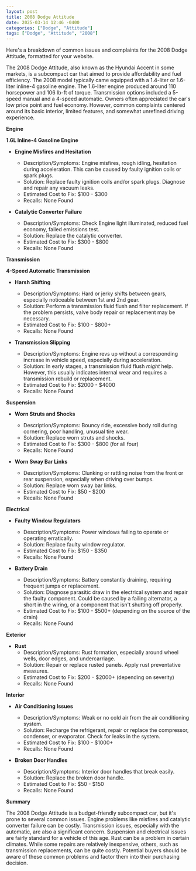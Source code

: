 ```yaml
---
layout: post
title: 2008 Dodge Attitude
date: 2025-03-14 12:46 -0400
categories: ["Dodge", "Attitude"]
tags: ["Dodge", "Attitude", "2008"]
---
```

Here's a breakdown of common issues and complaints for the 2008 Dodge Attitude, formatted for your website.

The 2008 Dodge Attitude, also known as the Hyundai Accent in some markets, is a subcompact car that aimed to provide affordability and fuel efficiency. The 2008 model typically came equipped with a 1.4-liter or 1.6-liter inline-4 gasoline engine. The 1.6-liter engine produced around 110 horsepower and 106 lb-ft of torque. Transmission options included a 5-speed manual and a 4-speed automatic. Owners often appreciated the car's low price point and fuel economy. However, common complaints centered around its basic interior, limited features, and somewhat unrefined driving experience.

**Engine**

**1.6L Inline-4 Gasoline Engine**

*   **Engine Misfires and Hesitation**
    *   Description/Symptoms: Engine misfires, rough idling, hesitation during acceleration. This can be caused by faulty ignition coils or spark plugs.
    *   Solution: Replace faulty ignition coils and/or spark plugs. Diagnose and repair any vacuum leaks.
    *   Estimated Cost to Fix: $100 - $300
    *   Recalls: None Found

*   **Catalytic Converter Failure**
    *   Description/Symptoms: Check Engine light illuminated, reduced fuel economy, failed emissions test.
    *   Solution: Replace the catalytic converter.
    *   Estimated Cost to Fix: $300 - $800
    *   Recalls: None Found

**Transmission**

**4-Speed Automatic Transmission**

*   **Harsh Shifting**
    *   Description/Symptoms: Hard or jerky shifts between gears, especially noticeable between 1st and 2nd gear.
    *   Solution: Perform a transmission fluid flush and filter replacement. If the problem persists, valve body repair or replacement may be necessary.
    *   Estimated Cost to Fix: $100 - $800+
    *   Recalls: None Found

*   **Transmission Slipping**
    *   Description/Symptoms: Engine revs up without a corresponding increase in vehicle speed, especially during acceleration.
    *   Solution: In early stages, a transmission fluid flush *might* help. However, this usually indicates internal wear and requires a transmission rebuild or replacement.
    *   Estimated Cost to Fix: $2000 - $4000
    *   Recalls: None Found

**Suspension**

*   **Worn Struts and Shocks**
    *   Description/Symptoms: Bouncy ride, excessive body roll during cornering, poor handling, unusual tire wear.
    *   Solution: Replace worn struts and shocks.
    *   Estimated Cost to Fix: $300 - $800 (for all four)
    *   Recalls: None Found

*   **Worn Sway Bar Links**
    *   Description/Symptoms: Clunking or rattling noise from the front or rear suspension, especially when driving over bumps.
    *   Solution: Replace worn sway bar links.
    *   Estimated Cost to Fix: $50 - $200
    *   Recalls: None Found

**Electrical**

*   **Faulty Window Regulators**
    *   Description/Symptoms: Power windows failing to operate or operating erratically.
    *   Solution: Replace faulty window regulator.
    *   Estimated Cost to Fix: $150 - $350
    *   Recalls: None Found

*   **Battery Drain**
    *   Description/Symptoms: Battery constantly draining, requiring frequent jumps or replacement.
    *   Solution: Diagnose parasitic draw in the electrical system and repair the faulty component. Could be caused by a failing alternator, a short in the wiring, or a component that isn't shutting off properly.
    *   Estimated Cost to Fix: $100 - $500+ (depending on the source of the drain)
    *   Recalls: None Found

**Exterior**

*   **Rust**
    *   Description/Symptoms: Rust formation, especially around wheel wells, door edges, and undercarriage.
    *   Solution: Repair or replace rusted panels. Apply rust preventative measures.
    *   Estimated Cost to Fix: $200 - $2000+ (depending on severity)
    *   Recalls: None Found

**Interior**

*   **Air Conditioning Issues**
    *   Description/Symptoms: Weak or no cold air from the air conditioning system.
    *   Solution: Recharge the refrigerant, repair or replace the compressor, condenser, or evaporator. Check for leaks in the system.
    *   Estimated Cost to Fix: $100 - $1000+
    *   Recalls: None Found

*   **Broken Door Handles**
    *   Description/Symptoms: Interior door handles that break easily.
    *   Solution: Replace the broken door handle.
    *   Estimated Cost to Fix: $50 - $150
    *   Recalls: None Found

**Summary**

The 2008 Dodge Attitude is a budget-friendly subcompact car, but it's prone to several common issues. Engine problems like misfires and catalytic converter failure can be costly. Transmission issues, especially with the automatic, are also a significant concern. Suspension and electrical issues are fairly standard for a vehicle of this age. Rust can be a problem in certain climates. While some repairs are relatively inexpensive, others, such as transmission replacements, can be quite costly. Potential buyers should be aware of these common problems and factor them into their purchasing decision.

